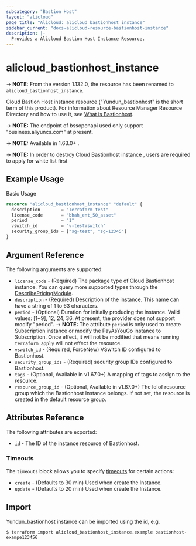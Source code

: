 ```yaml
---
subcategory: "Bastion Host"
layout: "alicloud"
page_title: "Alicloud: alicloud_bastionhost_instance"
sidebar_current: "docs-alicloud-resource-bastionhost-instance"
description: |-
  Provides a Alicloud Bastion Host Instance Resource.
---
```


# alicloud_bastionhost_instance

-> **NOTE:** From the version 1.132.0, the resource has been renamed to `alicloud_bastionhost_instance`.

Cloud Bastion Host instance resource ("Yundun_bastionhost" is the short term of this product). 
For information about Resource Manager Resource Directory and how to use it, see [What is Bastionhost](https://www.alibabacloud.com/help/en/doc-detail/52922.htm).

-> **NOTE:** The endpoint of bssopenapi used only support "business.aliyuncs.com" at present.

-> **NOTE:** Available in 1.63.0+ .

-> **NOTE:** In order to destroy Cloud Bastionhost instance , users are required to apply for white list first

## Example Usage

Basic Usage

```terraform
resource "alicloud_bastionhost_instance" "default" {
  description        = "Terraform-test"
  license_code       = "bhah_ent_50_asset"
  period             = "1"
  vswitch_id         = "v-testVswitch"
  security_group_ids = ["sg-test", "sg-12345"]
}
```
## Argument Reference

The following arguments are supported:

* `license_code` - (Required)  The package type of Cloud Bastionhost instance. You can query more supported types through the [DescribePricingModule](https://help.aliyun.com/document_detail/96469.html).
* `description` - (Required) Description of the instance. This name can have a string of 1 to 63 characters.
* `period` - (Optional) Duration for initially producing the instance. Valid values: [1~9], 12, 24, 36. At present, the provider does not support modify "period".
-> **NOTE:** The attribute `period` is only used to create Subscription instance or modify the PayAsYouGo instance to Subscription. Once effect, it will not be modified that means running `terraform apply` will not effect the resource.
* `vswitch_id` - (Required, ForceNew) VSwitch ID configured to Bastionhost.
* `security_group_ids` - (Required) security group IDs configured to Bastionhost.
* `tags` - (Optional, Available in v1.67.0+) A mapping of tags to assign to the resource.
* `resource_group_id` - (Optional, Available in v1.87.0+) The Id of resource group which the Bastionhost Instance belongs. If not set, the resource is created in the default resource group.

## Attributes Reference

The following attributes are exported:

* `id` - The ID of the instance resource of Bastionhost.

### Timeouts

The `timeouts` block allows you to specify [timeouts](https://www.terraform.io/docs/configuration-0-11/resources.html#timeouts) for certain actions:

* `create` - (Defaults to 30 min) Used when create the Instance.
* `update` - (Defaults to 20 min) Used when create the Instance.

## Import

Yundun_bastionhost instance can be imported using the id, e.g.

```
$ terraform import alicloud_bastionhost_instance.example bastionhost-exampe123456
```
